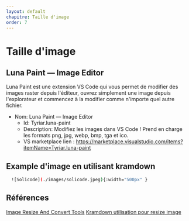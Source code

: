 ```yaml
---
layout: default
chapitre: Taille d'image
order: 7
---
```


# Taille d'image
<!-- new slide -->

## Luna Paint — Image Editor

<!-- note -->

Luna Paint est une extension VS Code qui vous permet de modifier des images raster depuis l'éditeur, ouvrez simplement une image depuis l'explorateur et commencez à la modifier comme n'importe quel autre fichier.


- Nom: Luna Paint — Image Editor
  - Id: Tyriar.luna-paint
  - Description: Modifiez les images dans VS Code ! Prend en charge les formats png, jpg, webp, bmp, tga et ico.
  - VS marketplace lien : https://marketplace.visualstudio.com/items?itemName=Tyriar.luna-paint

<!-- new slide -->

## Example d'image en utilisant kramdown

  ```bash
    ![Solicode](./images/solicode.jpeg){:width="500px" }
  ```



<!-- new slide -->

## Références

[Image Resize And Convert Tools](https://marketplace.visualstudio.com/items?itemName=GuusBeltman.ImageTools)
[Kramdown utilisation pour resize image](https://copyprogramming.com/howto/changing-image-size-in-markdown-on-gitlab#google_vignette)

<!-- new slide -->